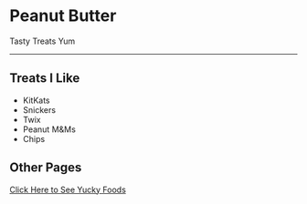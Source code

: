 # Peanut Butter

Tasty Treats Yum

____

## Treats I Like

* KitKats
* Snickers
* Twix
* Peanut M&Ms
* Chips

## Other Pages

[Click Here to See Yucky Foods](yuck.md)
